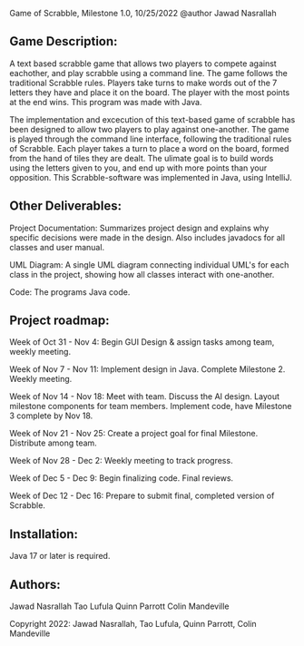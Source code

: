 Game of Scrabble, Milestone 1.0, 10/25/2022
@author Jawad Nasrallah



Game Description:
--------------------------------------------------------------------------------------------------------

A text based scrabble game that allows two players to compete against eachother, and play scrabble using a 
command line. The game follows the traditional Scrabble rules. Players take turns to make words 
out of the 7 letters they have and place it on the board. The player with the most points at the end
wins. This program was made with Java. 

The implementation and excecution of this text-based game of scrabble has been designed to allow
two players to play against one-another. The game is played through the command line interface, following
the traditional rules of Scrabble. Each player takes a turn to place a word on the board, formed from the hand 
of tiles they are dealt. The ulimate goal is to build words using the letters given to you, and end up with 
more points than your opposition. This Scrabble-software was implemented in Java, using IntelliJ.




Other Deliverables:
--------------------------------------------------------------------------------------------------------

Project Documentation: Summarizes project design and explains why specific decisions were made in the design.
Also includes javadocs for all classes and user manual.

UML Diagram: A single UML diagram connecting individual UML's for each class in the project, showing how all 
classes interact with one-another.


Code: The programs Java code.




Project roadmap: 
--------------------------------------------------------------------------------------------------------
Week of Oct 31 - Nov 4: Begin GUI Design & assign tasks among team, weekly meeting.


Week of Nov 7 - Nov 11: Implement design in Java. Complete Milestone 2. Weekly meeting.


Week of Nov 14 - Nov 18: Meet with team. Discuss the AI design. Layout milestone components for team members. 
Implement code, have Milestone 3 complete by Nov 18.


Week of Nov 21 - Nov 25: Create a project goal for final Milestone. Distribute among team.


Week of Nov 28 - Dec 2: Weekly meeting to track progress.


Week of Dec 5 - Dec 9: Begin finalizing code. Final reviews.


Week of Dec 12 - Dec 16: Prepare to submit final, completed version of Scrabble.





Installation:
--------------------------------------------------------------------------------------------------------

Java 17 or later is required.




Authors:
--------------------------------------------------------------------------------------------------------
Jawad Nasrallah
Tao Lufula
Quinn Parrott
Colin Mandeville



Copyright 2022: Jawad Nasrallah, Tao Lufula, Quinn Parrott, Colin Mandeville
